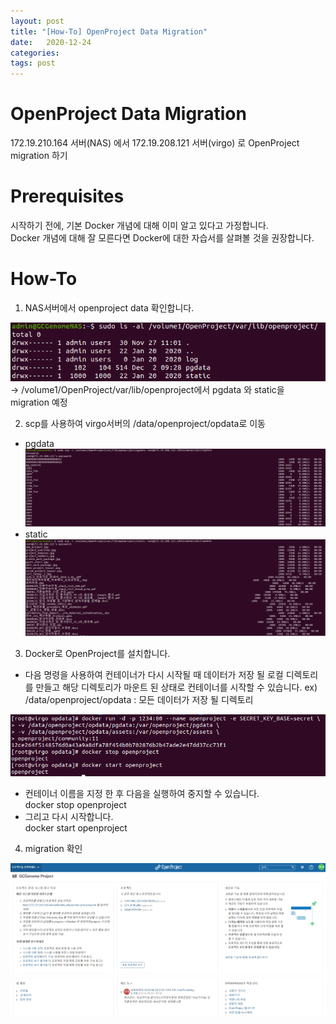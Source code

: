 ```yaml
---
layout: post
title: "[How-To] OpenProject Data Migration"
date:   2020-12-24
categories:
tags: post 
---
```


# OpenProject Data Migration
172.19.210.164 서버(NAS) 에서 172.19.208.121 서버(virgo) 로 OpenProject migration 하기

# Prerequisites
시작하기 전에, 기본 Docker 개념에 대해 이미 알고 있다고 가정합니다.   
Docker 개념에 대해 잘 모른다면 Docker에 대한 자습서를 살펴볼 것을 권장합니다.

# How-To
1. NAS서버에서 openproject data 확인합니다.

![img1](/assets/img/2020-12-24-OpenProject-how-to-data-migration-img1.png)  
→ /volume1/OpenProject/var/lib/openproject에서 pgdata 와 static을 migration 예정


2. scp를 사용하여 virgo서버의 /data/openproject/opdata로 이동
- pgdata
![img2](/assets/img/2020-12-24-OpenProject-how-to-data-migration-img2.png)   
- static
![img3](/assets/img/2020-12-24-OpenProject-how-to-data-migration-img3.png)


3. Docker로 OpenProject를 설치합니다.
- 다음 명령을 사용하여 컨테이너가 다시 시작될 때 데이터가 저장 될 로컬 디렉토리를 만들고 해당 디렉토리가 마운트 된 상태로 컨테이너를 시작할 수 있습니다.
ex) /data/openproject/opdata : 모든 데이터가 저장 될 디렉토리

![img5](/assets/img/2020-12-24-OpenProject-how-to-data-migration-img5.png)
- 컨테이너 이름을 지정 한 후 다음을 실행하여 중지할 수 있습니다.  
docker stop openproject
- 그리고 다시 시작합니다.  
docker start openproject



4. migration 확인

![img6](/assets/img/2020-12-24-OpenProject-how-to-data-migration-img6.png)

